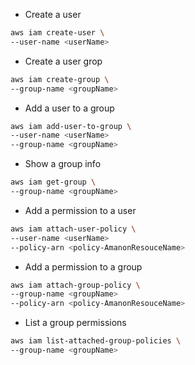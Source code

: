- Create a user
```bash
aws iam create-user \
--user-name <userName>
```
- Create a user grop
```bash
aws iam create-group \
--group-name <groupName>
```
- Add a user to a group
```bash
aws iam add-user-to-group \
--user-name <userName>
--group-name <groupName>
```
- Show a group info
```bash
aws iam get-group \
--group-name <groupName>
```
- Add a permission to a user
```bash
aws iam attach-user-policy \
--user-name <userName>
--policy-arn <policy-AmanonResouceName>
```
- Add a permission to a group
```bash
aws iam attach-group-policy \
--group-name <groupName>
--policy-arn <policy-AmanonResouceName>
```
- List a group permissions
```bash
aws iam list-attached-group-policies \
--group-name <groupName>
```
